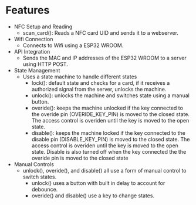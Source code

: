 # Features
- NFC Setup and Reading
    - scan_card(): Reads a NFC card UID and sends it to a webserver.
- Wifi Connection
    - Connects to Wifi using a ESP32 WROOM.
- API Integration
    - Sends the MAC and IP addresses of the ESP32 WROOM to a server using HTTP POST.
- State Management
    - Uses a state machine to handle different states
        - lock(): default state and checks for a card, if it receives a authorized signal from the server, unlocks the machine.
        - unlock(): unlocks the machine and switches state using a manual button.
        - overide(): keeps the machine unlocked if the key connected to the overide pin (OVERIDE_KEY_PIN) is moved to the closed state.
        The access control is overiden until the key is moved to the open state.
        - disable(): keeps the machine locked if the key connected to the disable pin (DISABLE_KEY_PIN) is moved to the closed state. 
        The access control is overiden until the key is moved to the open state. Disable is also turned off when the key connected the the overide pin is moved to the closed state
- Manual Controls
    - unlock(), overide(), and disable() all use a form of manual control to switch states.
        - unlock() uses a button with built in delay to account for debounce.
        - overide() and disable() use a key to change states.
